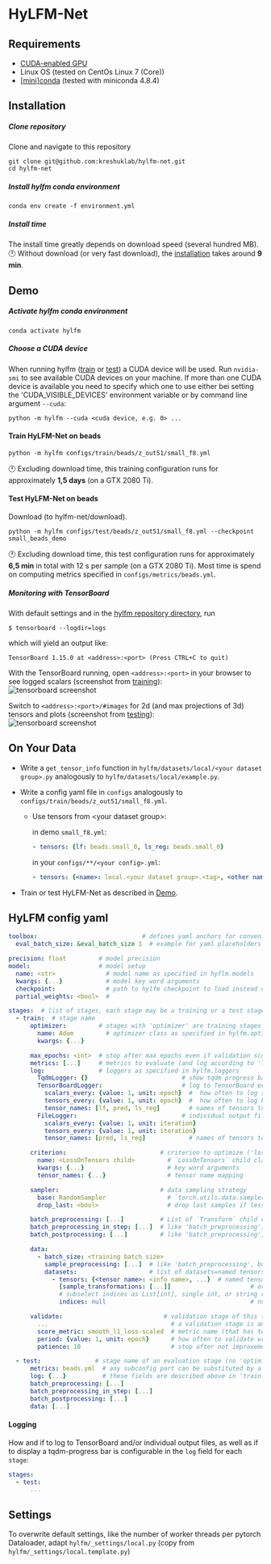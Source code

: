 # HyLFM-Net

## Requirements
- [CUDA-enabled GPU](https://developer.nvidia.com/cuda-gpus#compute)
- Linux OS (tested on CentOs Linux 7 (Core))
- [[mini]conda](https://docs.conda.io/en/latest/miniconda.html#linux-installers) (tested with miniconda 4.8.4)

## Installation
##### Clone repository
Clone and navigate to this repository
```
git clone git@github.com:kreshuklab/hylfm-net.git
cd hylfm-net
```

##### Install hylfm conda environment
```
conda env create -f environment.yml
```
##### Install time
The install time greatly depends on download speed (several hundred MB).<br>
🕐 Without download (or very fast download), the [installation](#install-hylfm-conda-environment) takes around **9 min**.

## Demo
##### Activate hylfm conda environment
```
conda activate hylfm
```

##### Choose a CUDA device
When running hylfm ([train](#train-hylfm-net-on-beads) or [test](#test-hylfm-net-on-beads)) a CUDA device will be used. Run `nvidia-smi` to see available CUDA devices on your machine. If more than one CUDA device is available you need to specify which one to use either bei setting the 'CUDA_VISIBLE_DEVICES' environment variable or by command line argument `--cuda`:
```
python -m hylfm --cuda <cuda device, e.g. 0> ...
```

#### Train HyLFM-Net on beads
```
python -m hylfm configs/train/beads/z_out51/small_f8.yml
```
🕐 Excluding download time, this training configuration runs for approximately **1,5 days** (on a GTX 2080 Ti).


#### Test HyLFM-Net on beads
Download (to hylfm-net/download).
```
python -m hylfm configs/test/beads/z_out51/small_f8.yml --checkpoint small_beads_demo
```
🕐 Excluding download time, this test configuration runs for approximately **6,5 min** in total with 12 s per sample (on a GTX 2080 Ti). Most time is spend on computing metrics specified in `configs/metrics/beads.yml`.


##### Monitoring with TensorBoard
With default settings and in the [hylfm repository directory](#clone-repository), run
```
$ tensorboard --logdir=logs
```
which will yield an output like:
```
TensorBoard 1.15.0 at <address>:<port> (Press CTRL+C to quit)
```
With the TensorBoard running, open `<address>:<port>` in your browser to see logged scalars (screenshot from [training](#train-hylfm-net-on-beads)):<br>
![tensorboard screenshot](images/tensorboard_scalars.png "Tensorboard Scalars in training")

Switch to `<address>:<port>/#images` for 2d (and max projections of 3d) tensors and plots (screenshot from [testing](#test-hylfm-net-on-beads)):<br>
![tensorboard screenshot](images/tensorboard_images.png "Tensorboard Images of test run")


## On Your Data
- Write a `get_tensor_info` function in `hylfm/datasets/local/<your dataset group>.py` analogously to `hylfm/datasets/local/example.py`.
- Write a config yaml file in `configs` analogously to `configs/train/beads/z_out51/small_f8.yml`.
    - Use tensors from \<your dataset group\>:
   
        in demo `small_f8.yml`:
        ```yaml
        - tensors: {lf: beads.small_0, ls_reg: beads.small_0}
        ```
        
        in your `configs/**/<your config>.yml`:
        ```yaml
        - tensors: {<name>: local.<your dataset group>.<tag>, <other name>: local.<your dataset group>.<tag>}
        ```

- Train or test HyLFM-Net as described in [Demo](#demo).

## HyLFM config yaml
```yaml
toolbox:                             # defines yaml anchors for convenience (is ignored by hylfm setup)
  eval_batch_size: &eval_batch_size 1  # example for yaml placeholders 

precision: float         # model precision
model:                   # model setup
  name: <str>              # model name as specified in hyflm.models
  kwargs: {...}            # model key word arguments
  checkpoint:              # path to hylfm checkpoint to load instead of random initialization
  partial_weights: <bool>  # 

stages:  # list of stages, each stage may be a training or a test stage, and will be run consecutively
  - train:  # stage name
      optimizer:         # stages with 'optimizer' are training stages
        name: Adam         # optimizer class as specified in hylfm.optimizers
        kwargs: {...}

      max_epochs: <int>  # stop after max epochs even if validation score is still improving
      metrics: [...]     # metrics to evaluate (and log according to 'log')
      log:               # loggers as specified in hylfm.loggers
        TqdmLogger: {}                          # show tqdm progress bar
        TensorBoardLogger:                      # log to TensorBoard event file
          scalars_every: {value: 1, unit: epoch}  #  how often to log scalar metrics and loss
          tensors_every: {value: 1, unit: epoch}  #  how often to log below specified tensors (and plots)
          tensor_names: [lf, pred, ls_reg]        # names of tensors to be logged as 2d (max projection) images
        FileLogger:                             # individual output files
          scalars_every: {value: 1, unit: iteration}
          tensors_every: {value: 1, unit: iteration}
          tensor_names: [pred, ls_reg]            # names of tensors to be logged as .tif files

      criterion:                          # criterion to optimize ('loss')
        name: <LossOnTensors child>         # `LossOnTensors` child class specified in hylfm.losses
        kwargs: {...}                       # key word arguments
        tensor_names: {...}                 # tensor name mapping

      sampler:                            # data sampling strategy
        base: RandomSampler                 # `torch.utils.data.sampler.Sampler` child class in torch.utils.data
        drop_last: <bool>                   # drop last samples if less samples than 'batch_size' remain

      batch_preprocessing: [...]          # List of `Transform` child classes as specified in hylfm.transformations and their kwargs 
      batch_preprocessing_in_step: [...]  # like 'batch_preprocessing', but in the iteration step (on GPU)
      batch_postprocessing: [...]         # like 'batch_preprocessing', but after `model.forward()`

      data:
        - batch_size: <training batch size>
          sample_preprocessing: [...]  # like 'batch_preprocessing', but before batch assembly on single sample
          datasets:                    # list of datasets=named tensors
            - tensors: {<tensor name>: <info name>, ...}  # named tensors, each resolved by `hylfm.datasets.get_tensor_info()`
              [sample_transformations: [...]]                      # overwrites 'sample_preprocessing' for this dataset (optional)    
              # subselect indices as List[int], single int, or string resolved by `hylfm.setup._utils.indice_string_to_list()`
              indices: null                                        # null = "all indices"

      validate:                            # validation stage of this training stage
        ...                                  # a validation stage is an evaluation stage with the following additional keys: 
        score_metric: smooth_l1_loss-scaled  # metric name (that has to exist in this stage's 'metrics') to use as validation score
        period: {value: 1, unit: epoch}      # how often to validate wrt to parent training stage
        patience: 10                         # stop after not improvement of 'score_metric' for 'patience' validations

  - test:               # stage name of an evaluation stage (no 'optimizer' defined)
      metrics: beads.yml  # any subconfig part can be substituted by a yml file in configs/<key=metrics>/<file name=beads.yml>
      log: {...}          # these fields are described above in 'train'
      batch_preprocessing: [...]
      batch_preprocessing_in_step: [...]
      batch_postprocessing: [...]
      data: [...]
```


#### Logging
How and if to log to TensorBoard and/or individual output files, as well as if to display a tqdm-progress bar is configurable in the `log` field for each `stage`:
```yaml
stages:
  - test:
      ...

```


## Settings
To overwrite default settings, like the number of worker threads per pytorch Dataloader, adapt `hylfm/_settings/local.py` (copy from `hylfm/_settings/local.template.py`)
